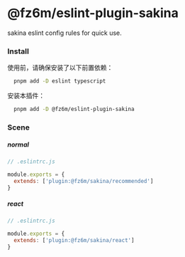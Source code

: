 # @fz6m/eslint-plugin-sakina

sakina eslint config rules for quick use.

### Install

使用前，请确保安装了以下前置依赖：

```bash
  pnpm add -D eslint typescript
```

安装本插件：

```bash
  pnpm add -D @fz6m/eslint-plugin-sakina
```

### Scene

##### normal

```js
// .eslintrc.js

module.exports = {
  extends: ['plugin:@fz6m/sakina/recommended']
}
```

##### react

```js
// .eslintrc.js

module.exports = {
  extends: ['plugin:@fz6m/sakina/react']
}
```
